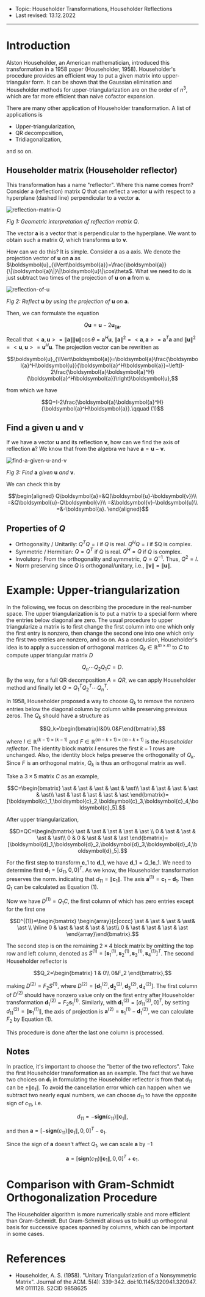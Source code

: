 - Topic: Householder Transformations, Householder Reflections
- Last revised: 13.12.2022

---

# Introduction

Alston Householder, an American mathematician, introduced this transformation in a 1958 paper (Householder, 1958). Householder's procedure provides an efficient way to put a given matrix into upper-triangular form. It can be shown that the Gaussian elimination and Householder methods for upper-triangularization are on the order of $n^3$, which are far more efficient than naive cofactor expansion.

There are many other application of Householder transformation. A list of applications is

- Upper-triangularization,
- QR decomposition,
- Tridiagonalization,

and so on.

## Householder matrix (Householder reflector)

This transformation has a name "reflector". Where this name comes from? Consider a (reflection) matrix $Q$ that can reflect a vector $\boldsymbol{u}$ with respect to a hyperplane (dashed line) perpendicular to a vector $\boldsymbol{a}$.

![reflection-matrix-Q](./../Images/Householder_transformation_1.png)

*Fig 1: Geometric interpretation of reflection matrix* $Q$.

The vector $\boldsymbol{a}$ is a vector that is perpendicular to the hyperplane. We want to obtain such a matrix $Q$, which transforms $\boldsymbol{u}$ to $\boldsymbol{v}$.

How can we do this? It is simple. Consider $\boldsymbol{a}$ as a axis. We denote the projection vector of $\boldsymbol{u}$ on $\boldsymbol{a}$ as $\boldsymbol{u}_{\lVert\boldsymbol{a}}=\frac{\boldsymbol{a}}{\|\boldsymbol{a}\|}\|\boldsymbol{u}\|\cos\theta$. What we need to do is just subtract two times of the projection of $\boldsymbol{u}$ on $\boldsymbol{a}$ from $\boldsymbol{u}$.

![reflection-of-u](./../Images/Householder_transformation_2.png)

*Fig 2: Reflect* $\boldsymbol{u}$ *by using the projection of* $\boldsymbol{u}$ *on* $\boldsymbol{a}$.

Then, we can formulate the equation

$$Q\boldsymbol{u}=\boldsymbol{u}-2\boldsymbol{u}_{\lVert\boldsymbol{a}}.$$

Recall that $<\boldsymbol{a},\boldsymbol{u}>=\|\boldsymbol{a}\|\|\boldsymbol{u}\|\cos\theta=\boldsymbol{a}^H\boldsymbol{u}$, $\|\boldsymbol{a}\|^2=<\boldsymbol{a},\boldsymbol{a}>=\boldsymbol{a}^T\boldsymbol{a}$ and $\|\boldsymbol{u}\|^2=<\boldsymbol{u},\boldsymbol{u}>=\boldsymbol{u}^H\boldsymbol{u}$. The projection vector can be rewritten as

$$\boldsymbol{u}_{\lVert\boldsymbol{a}}=\boldsymbol{a}\frac{\boldsymbol{a}^H\boldsymbol{u}}{\boldsymbol{a}^H\boldsymbol{a}}=\left(I-2\frac{\boldsymbol{a}\boldsymbol{a}^H}{\boldsymbol{a}^H\boldsymbol{a}}\right)\boldsymbol{u},$$

from which we have

$$Q=I-2\frac{\boldsymbol{a}\boldsymbol{a}^H}{\boldsymbol{a}^H\boldsymbol{a}}.\qquad (1)$$

## Find $\boldsymbol{a}$ given $\boldsymbol{u}$ and $\boldsymbol{v}$

If we have a vector $\boldsymbol{u}$ and its reflection $\boldsymbol{v}$, how can we find the axis of reflection $\boldsymbol{a}$? We know that from the algebra we have $\boldsymbol{a}=\boldsymbol{u}-\boldsymbol{v}$.

![find-a-given-u-and-v](./../Images/Householder_transformation_3.png)

*Fig 3: Find* $\boldsymbol{a}$ *given* $\boldsymbol{u}$ *and* $\boldsymbol{v}$.

We can check this by

$$\begin{aligned}
   Q\boldsymbol{a}=&Q(\boldsymbol{u}-\boldsymbol{v})\\
   =&Q\boldsymbol{u}-Q\boldsymbol{v}\\
   =&\boldsymbol{v}-\boldsymbol{u}\\
   =&-\boldsymbol{a}. 
\end{aligned}$$

## Properties of $Q$

- Orthogonality / Unitarily: $Q^TQ=I$ if $Q$ is real. $Q^HQ=I$ if $Q is complex.
- Symmetric / Hermitian: $Q=Q^T$ if $Q$ is real. $Q^H=Q$ if $Q$ is complex.
- Involutory: From the orthogonality and symmetric, $Q=Q^{-1}$. Thus, $Q^2=I$.
- Norm preserving since $Q$ is orthogonal/unitary, i.e., $\|\boldsymbol{v}\|=\|\boldsymbol{u}\|$.

# Example: Upper-triangularization

In the following, we focus on describing the procedure in the real-number space. The upper triangularization is to put a matrix to a special form where the entries below diagonal are zero. The usual procedure to upper triangularize a matrix is to first change the first column into one which only the first entry is nonzero, then change the second one into one which only the first two entries are nonzero, and so on. As a conclusion, Householder's idea is to apply a succession of orthogonal matrices $Q_k\in\mathbb{R}^{m\times m}$ to $C$ to compute upper triangular matrix $D$

$$Q_n\cdots Q_2Q_1C=D.$$

By the way, for a full QR decomposition $A=QR$, we can apply Householder method and finally let $Q=Q_1^TQ_2^T\cdots Q_n^T$.

In 1958, Householder proposed a way to choose $Q_k$ to remove the nonzero entries below the diagonal column by column while preserving previous zeros. The $Q_k$ should have a structure as

$$Q_k=\begin{bmatrix}I&0\\
0&F\end{bmatrix},$$

where $I\in\mathbb{R}^{(k-1)\times(k-1)}$ and $F\in\mathbb{R}^{(m-k+1)\times(m-k+1)}$ is the *Householder reflector*. The identity block matrix $I$ ensures the first $k-1$ rows are unchanged. Also, the identity block helps preserve the orthogonality of $Q_k$. Since $F$ is an orthogonal matrix, $Q_k$ is thus an orthogonal matrix as well. 

Take a $3\times5$ matrix $C$ as an example,

$$C=\begin{bmatrix}
\ast & \ast & \ast & \ast & \ast\\
\ast & \ast & \ast & \ast & \ast\\
\ast & \ast & \ast & \ast & \ast
\end{bmatrix}=[\boldsymbol{c}_1,\boldsymbol{c}_2,\boldsymbol{c}_3,\boldsymbol{c}_4,\boldsymbol{c}_5].$$

After upper triangularization,

$$D=QC=\begin{bmatrix}
\ast & \ast & \ast & \ast & \ast \\
0 & \ast & \ast & \ast & \ast\\
0 & 0 & \ast & \ast & \ast
\end{bmatrix}=[\boldsymbol{d}_1,\boldsymbol{d}_2,\boldsymbol{d}_3,\boldsymbol{d}_4,\boldsymbol{d}_5].$$

For the first step to transform <span>$\boldsymbol{c}\_1$</span> to <span>$\boldsymbol{d}\_{1}$</span>, we have <span>$\boldsymbol{d}\_{1}=Q\_1\boldsymbol{c}\_{1}$</span>. We need to determine first $\boldsymbol{d}_1=[d_{11},0,0]^T$. As we know, the Householder transformation preserves the norm. indicating that $d_{11}=\|\boldsymbol{c}_1\|$. The axis $\boldsymbol{a}^{(1)}=\boldsymbol{c}_1-\boldsymbol{d}_1$. Then $Q_1$ can be calculated as Equation (1).

Now we have $D^{(1)}=Q_1C$, the first column of which has zero entries except for the first one

$$D^{(1)}=\begin{bmatrix}
\begin{array}{c|cccc}
\ast & \ast & \ast & \ast& \ast \\
\hline
0 & \ast & \ast & \ast & \ast\\
0 & \ast & \ast & \ast & \ast
\end{array}\end{bmatrix}.$$

The second step is on the remaining $2\times4$ block matrix by omitting the top row and left column, denoted as $S^{(1)}=\left[\boldsymbol{s}_1^{(1)},\boldsymbol{s}_2^{(1)},\boldsymbol{s}_3^{(1)},\boldsymbol{s}_4^{(1)}\right]^T$. The second Householder reflector is

$$Q_2=\begin{bmatrix}
   1 & 0\\
   0&F_2 
\end{bmatrix},$$

making $D^{(2)}=F_2S^{(1)}$, where $D^{(2)}=\left[\boldsymbol{d}_1^{(2)},\boldsymbol{d}_2^{(2)},\boldsymbol{d}_3^{(2)},\boldsymbol{d}_4^{(2)}\right]$. The first column of $D^{(2)}$ should have nonzero value only on the first entry after Householder transformation $\boldsymbol{d}_1^{(2)}=F_2\boldsymbol{s}^{(1)}_1$. Similarly, with $\boldsymbol{d}^{(2)}_1=\left[d_{11}^{(2)},0\right]^T$, by setting $d_{11}^{(2)}=\left\|\boldsymbol{s}_1^{(1)}\right\|$, the axis of projection is $\boldsymbol{a}^{(2)}=\boldsymbol{s}_1^{(1)}-\boldsymbol{d}_1^{(2)}$, we can calculate $F_2$ by Equation (1).

This procedure is done after the last one column is processed.

## Notes

In practice, it's important to choose the "better of the two reflectors". Take the first Householder transformation as an example. The fact that we have two choices on $\boldsymbol{d}_1$ in formulating the Householder reflector is from that $d_{11}$ can be $\pm\|\boldsymbol{c}_1\|$. To avoid the cancellation error which can happen when we subtract two nearly equal numbers, we can choose $d_{11}$ to have the opposite sign of $c_{11}$, i.e.

$$d_{11}=-\textbf{sign}(c_{11})\|\boldsymbol{c}_1\|,$$

and then $\boldsymbol{a}=\left[-\textbf{sign}(c_{11})\|\boldsymbol{c}_1\|,0,0\right]^T-\boldsymbol{c}_1$.

Since the sign of $\boldsymbol{a}$ doesn't affect $Q_1$, we can scale $\boldsymbol{a}$ by $-1$

$$\boldsymbol{a}=\left[\textbf{sign}(c_{11})\|\boldsymbol{c}_1\|,0,0\right]^T+\boldsymbol{c}_1.$$

# Comparison with Gram-Schmidt Orthogonalization Procedure

The Householder algorithm is more numerically stable and more efficient than Gram-Schmidt. But Gram-Schmidt allows us to build up orthogonal basis for successive spaces spanned by columns, which can be important in some cases.

# References

- Householder, A. S. (1958). "Unitary Triangularization of a Nonsymmetric Matrix". Journal of the ACM. 5(4): 339-342. doi:10.1145/320941.320947. MR 0111128. S2CID 9858625